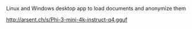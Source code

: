 Linux and Windows desktop app to load documents and anonymize them

http://arsent.ch/s/Phi-3-mini-4k-instruct-q4.gguf
